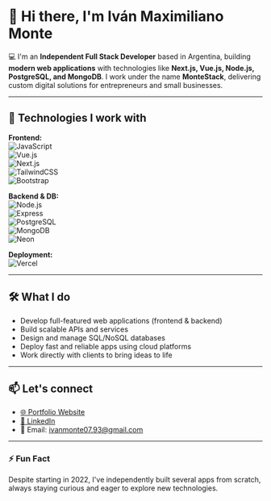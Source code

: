 
# 👋 Hi there, I'm Iván Maximiliano Monte

💻 I'm an **Independent Full Stack Developer** based in Argentina, building **modern web applications** with technologies like **Next.js, Vue.js, Node.js, PostgreSQL, and MongoDB**. I work under the name **MonteStack**, delivering custom digital solutions for entrepreneurs and small businesses.

---

## 🚀 Technologies I work with

**Frontend:**  
![JavaScript](https://img.shields.io/badge/-JavaScript-F7DF1E?style=flat&logo=javascript&logoColor=black)  
![Vue.js](https://img.shields.io/badge/-Vue.js-42b883?style=flat&logo=vue.js&logoColor=white)  
![Next.js](https://img.shields.io/badge/-Next.js-000000?style=flat&logo=next.js&logoColor=white)  
![TailwindCSS](https://img.shields.io/badge/-TailwindCSS-38b2ac?style=flat&logo=tailwind-css&logoColor=white)  
![Bootstrap](https://img.shields.io/badge/-Bootstrap-7952B3?style=flat&logo=bootstrap&logoColor=white)

**Backend & DB:**  
![Node.js](https://img.shields.io/badge/-Node.js-339933?style=flat&logo=node.js&logoColor=white)  
![Express](https://img.shields.io/badge/-Express-000000?style=flat&logo=express&logoColor=white)  
![PostgreSQL](https://img.shields.io/badge/-PostgreSQL-336791?style=flat&logo=postgresql&logoColor=white)  
![MongoDB](https://img.shields.io/badge/-MongoDB-47A248?style=flat&logo=mongodb&logoColor=white)  
![Neon](https://img.shields.io/badge/-Neon-008AFF?style=flat)

**Deployment:**  
![Vercel](https://img.shields.io/badge/-Vercel-000000?style=flat&logo=vercel&logoColor=white)

---

## 🛠 What I do

- Develop full-featured web applications (frontend & backend)
- Build scalable APIs and services
- Design and manage SQL/NoSQL databases
- Deploy fast and reliable apps using cloud platforms
- Work directly with clients to bring ideas to life

---

## 📫 Let's connect

- [🌐 Portfolio Website](https://montestack.com) <!-- Reemplazar con link real -->
- [💼 LinkedIn](https://www.linkedin.com/in/ivan-maximiliano-monte/) <!-- Reemplazar con link real -->
- 📧 Email: ivanmonte07.93@gmail.com <!-- Reemplazar con tu email -->

---

### ⚡ Fun Fact

Despite starting in 2022, I've independently built several apps from scratch, always staying curious and eager to explore new technologies.



